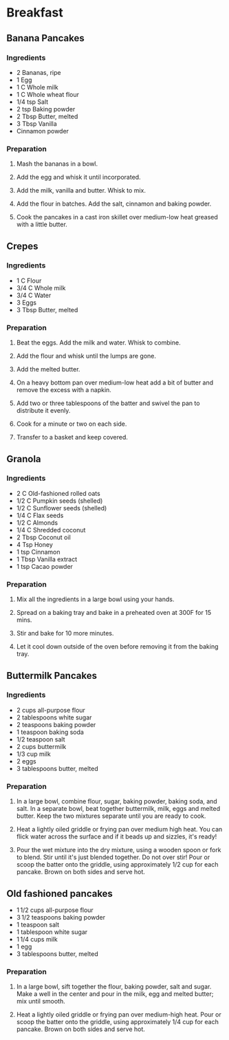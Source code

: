 # Breakfast

<div style="page-break-after: always; visibility: hidden"></div>


## Banana Pancakes

### Ingredients

* 2 Bananas, ripe
* 1 Egg
* 1 C Whole milk
* 1 C Whole wheat flour
* 1/4 tsp Salt
* 2 tsp Baking powder
* 2 Tbsp Butter, melted
* 3 Tbsp Vanilla
* Cinnamon powder

### Preparation

1. Mash the bananas in a bowl.

1. Add the egg and whisk it until incorporated.

1. Add the milk, vanilla and butter. Whisk to mix.

1. Add the flour in batches. Add the salt, cinnamon and baking powder.

1. Cook the pancakes in a cast iron skillet over medium-low heat greased with a little butter.


<div style="page-break-after: always; visibility: hidden"></div>


## Crepes

### Ingredients

* 1 C Flour
* 3/4 C Whole milk
* 3/4 C Water
* 3 Eggs
* 3 Tbsp Butter, melted

### Preparation

1. Beat the eggs. Add the milk and water. Whisk to combine.

1. Add the flour and whisk until the lumps are gone.

1. Add the melted butter.

1. On a heavy bottom pan over medium-low heat add a bit of butter and remove the excess with a napkin.

1. Add two or three tablespoons of the batter and swivel the pan to distribute it evenly.

1. Cook for a minute or two on each side.

1. Transfer to a basket and keep covered.


<div style="page-break-after: always; visibility: hidden"></div>


## Granola

### Ingredients

* 2 C Old-fashioned rolled oats
* 1/2 C Pumpkin seeds (shelled)
* 1/2 C Sunflower seeds (shelled)
* 1/4 C Flax seeds
* 1/2 C Almonds
* 1/4 C Shredded coconut
* 2 Tbsp Coconut oil
* 4 Tsp Honey
* 1 tsp Cinnamon
* 1 Tbsp Vanilla extract
* 1 tsp Cacao powder

### Preparation

1. Mix all the ingredients in a large bowl using your hands.

1. Spread on a baking tray and bake in a preheated oven at 300F for 15 mins.

1. Stir and bake for 10 more minutes.

1. Let it cool down outside of the oven before removing it from the baking tray.


<div style="page-break-after: always; visibility: hidden"></div>


## Buttermilk Pancakes

### Ingredients

* 2 cups all-purpose flour
* 2 tablespoons white sugar
* 2 teaspoons baking powder
* 1 teaspoon baking soda
* 1/2 teaspoon salt
* 2 cups buttermilk
* 1/3 cup milk
* 2 eggs
* 3 tablespoons butter, melted

### Preparation

1. In a large bowl, combine flour, sugar, baking powder, baking soda, and salt. In a separate bowl, beat together buttermilk, milk, eggs and melted butter. Keep the two mixtures separate until you are ready to cook.

1. Heat a lightly oiled griddle or frying pan over medium high heat. You can flick water across the surface and if it beads up and sizzles, it's ready!

1. Pour the wet mixture into the dry mixture, using a wooden spoon or fork to blend. Stir until it's just blended together. Do not over stir! Pour or scoop the batter onto the griddle, using approximately 1/2 cup for each pancake. Brown on both sides and serve hot.


<div style="page-break-after: always; visibility: hidden"></div>


## Old fashioned pancakes

* 1 1/2 cups all-purpose flour
* 3 1/2 teaspoons baking powder
* 1 teaspoon salt
* 1 tablespoon white sugar
* 1 1/4 cups milk
* 1 egg
* 3 tablespoons butter, melted

### Preparation

1. In a large bowl, sift together the flour, baking powder, salt and sugar. Make a well in the center and pour in the milk, egg and melted butter; mix until smooth.

1. Heat a lightly oiled griddle or frying pan over medium-high heat. Pour or scoop the batter onto the griddle, using approximately 1/4 cup for each pancake. Brown on both sides and serve hot.


<div style="page-break-after: always; visibility: hidden"></div>
